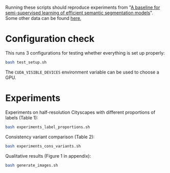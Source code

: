 Running these scripts should reproduce experiments from "[A baseline for semi-supervised learning of efficient semantic segmentation models](https://arxiv.org/abs/2106.07075)". Some other data can be found [here](https://github.com/Ivan1248/semisup-seg-efficient),


# Configuration check

This runs 3 configurations for testing whether everything is set up properly:
```sh
bash test_setup.sh
```
The `CUDA_VISIBLE_DEVICES` environment variable can be used to choose a GPU.

# Experiments

Experiments on half-resolution Cityscapes with different proportions of labels (Table 1):
```sh
bash experiments_label_proportions.sh
```

Consistency variant comparison (Table 2):
```sh
bash experiments_cons_variants.sh
```

Qualitative results (Figure 1 in appendix):
```sh
bash generate_images.sh
```
